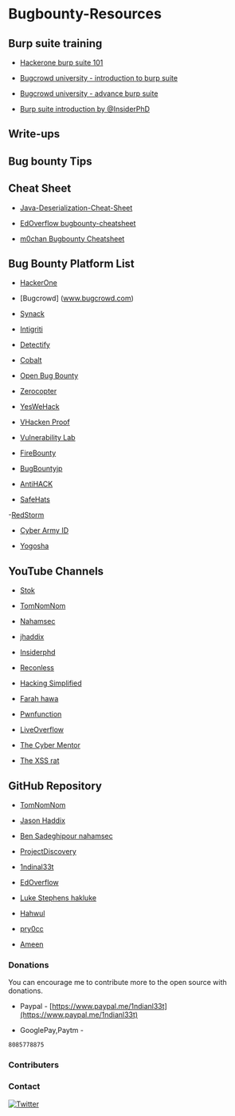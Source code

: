 # Bugbounty-Resources

## Burp suite training
- [Hackerone burp suite 101](https//www.youtube.com/playlist?list=PLxhvVyxYRviajtnHaICLg_ZcY47TpgGjR)
- [Bugcrowd university - introduction to burp suite](https://youtu.be/h2duGBZLEek)
- [Bugcrowd university - advance burp suite](https://youtu.be/kbi2KaAzTLg)

- [Burp suite introduction by @InsiderPhD](https://www.youtube.com/playlist?list=PLbyncTkpno5FwsKpcaiXBvmG2r75RLGo3)

## Write-ups

## Bug bounty Tips

## Cheat Sheet
- [Java-Deserialization-Cheat-Sheet](https//github.com/GrrrDog/Java-Deserialization-Cheat-Sheet)

- [EdOverflow bugbounty-cheatsheet](https://github.com/EdOverflow/bugbounty-cheatsheet)

- [m0chan Bugbounty Cheatsheet](https://m0chan.github.io/2019/12/17/Bug-Bounty-Cheetsheet.html)

## Bug Bounty Platform List

- [HackerOne](www.hackerone.com)

- [Bugcrowd] (www.bugcrowd.com)

- [Synack](www.synack.com/red-team)

- [Intigriti]( www.intigriti.com)

- [Detectify](cs.detectify.com)

- [Cobalt](cobalt.io)

- [Open Bug Bounty](www.openbugbounty.org)

- [Zerocopter](www.zerocopter.com)

- [YesWeHack](www.yeswehack.com)

- [VHacken Proof](hackenproof.com)

- [Vulnerability Lab](www.vulnerability-lab.com)

- [FireBounty](firebounty.com)

- [BugBountyjp](bugbounty.jp)

- [AntiHACK](www.antihack.me)

- [SafeHats](safehats.com)

-[RedStorm](wwvw.redstorm.io)

- [Cyber Army ID](www.cyberarmy.id)

- [Yogosha](yogosha.com)

## YouTube Channels

- [Stok](https://www.youtube.com/channel/UCQN2DsjnYH60SFBIA6IkNwg?pbjreload=101)

- [TomNomNom](https://m.youtube.com/user/TomNomNomDotCom)

- [Nahamsec](https://m.youtube.com/channel/UCCZDt7MuC3Hzs6IH4xODLBw)

- [jhaddix](https://m.youtube.com/channel/UCk0f0svao7AKeK3RfiWxXEA)

- [Insiderphd](https://m.youtube.com/channel/UCPiN9NPjIer8Do9gUFxKv7A)

- [Reconless](https://m.youtube.com/channel/UCCp25j1Zh9vc_WFm-nB9fhQ)

- [Hacking Simplified](https://m.youtube.com/channel/UCARsgS1stRbRgh99E63Q3ng)

- [Farah hawa](https://m.youtube.com/channel/UCq9IyPMXiwD8yBFHkxmN8zg)

- [Pwnfunction](https://m.youtube.com/channel/UCW6MNdOsqv2E9AjQkv9we7A)

- [LiveOverflow](https://m.youtube.com/channel/UClcE-kVhqyiHCcjYwcpfj9w)

- [The Cyber Mentor](https://m.youtube.com/channel/UC0ArlFuFYMpEewyRBzdLHiw)

- [The XSS rat](https://m.youtube.com/channel/UCjBhClJ59W4hfUly51i11hg)

## GitHub Repository

- [TomNomNom](https://github.com/tomnomnom)

- [Jason Haddix](https://github.com/jhaddix)

- [Ben Sadeghipour nahamsec](https://github.com/nahamsec)

- [ProjectDiscovery](https://github.com/projectdiscovery)

- [1ndinal33t](https://github.com/1ndianl33t)

- [EdOverflow](https://github.com/EdOverflow)

- [Luke Stephens hakluke](https://github.com/hakluke)

- [Hahwul](https://github.com/hahwul)

- [pry0cc](https://github.com/pry0cc)

- [Ameen](https://github.com/ameenmaali)

### Donations
You can encourage me to contribute more to the open source with donations.

- Paypal - [https://www.paypal.me/1ndianl33t](https://www.paypal.me/1ndianl33t)

- GooglePay,Paytm -

`8085778875`

### Contributers




### Contact
[![Twitter](https://img.shields.io/badge/twitter-@1ndianl33t-blue.svg)](https://twitter.com/1ndianl33t)

